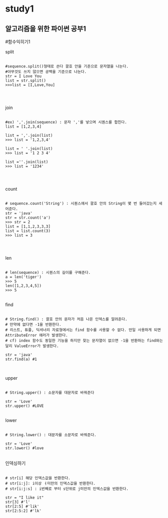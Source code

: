  study1
 ================

알고리즘을 위한 파이썬 공부1
---------------------------

#함수익히기1

split
<pre>
<code>
#sequence.split()형태로 쓴다 괄호 안을 기준으로 문자열을 나눈다.
#아무것도 쓰지 않으면 공백을 기준으로 나눈다.
str = I Love You
list = str.split()  
>>>list = [I,Love,You]
</pre>
</code>

join
<pre>
<code>
#ex) ','.join(sequence) : 문자 ','를 넣으며 시퀀스를 합친다.
list = [1,2,3,4]

list = ','.join(list)
>>> list = '1,2,3,4'

list = ' '.join(list)
>>> list = '1 2 3 4'

list =''.join(list)
>>> list = '1234'
</pre>
</code>

count
<pre>
<code>
# sequence.count('String') : 시퀀스에서 괄호 안의 String이 몇 번 들어갔는지 세어준다.
str = 'java'
str = str.count('a')
>>> str = 2
list = [1,1,2,3,3,3]
list = list.count(3)
>>> list = 3
</pre>
</code>

len
<pre>
<code>
# len(sequence) : 시퀀스의 길이를 구해준다.
a = len('tiger')
>>> 5
len([1,2,3,4,5])
>>> 5
</code>
</pre>

find
<pre>
<code>
# String.find() : 괄호 안의 문자가 처음 나온 인덱스를 알려준다.
# 만약에 없다면 -1을 반환한다.
# 리스트, 튜플, 딕셔너리 자료형에서는 find 함수를 사용할 수 없다. 만일 사용하게 되면 AttributeError 에러가 발생한다.
# cf) index 함수도 동일한 기능을 하지만 찾는 문자열이 없으면 -1을 반환하는 find와는 달리 ValueError가 발생한다.

str = 'java'
str.find(a) #1

</code>
</pre>

upper
<pre>
<code>
# String.upper() : 소문자를 대문자로 바꿔준다

str = 'Love'
str.upper() #LOVE
</code>
</pre>


lower
<pre>
<code>
# String.lower() : 대문자를 소문자로 바꿔준다.

str = 'Love'
str.lower() #love
</code>
</pre>


인덱싱하기
<pre>
<code>
# str[i] 해당 인덱스값을 반환한다.  
# str[i:j]: i이상 ㅓ미만의 인덱스값을 반환한다.
# str[i:j:s] : i번째로 부터 s단위로 j미만의 인덱스값을 반환한다.

str = "I like it"
str[3] #'l'
str[2:5] #'lik'
str[2:5:2] #'lk'
</code>
</pre>


















